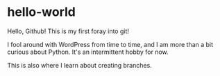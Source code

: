 # hello-world
Hello, Github! This is my first foray into git!

I fool around with WordPress from time to time, and I am more than a bit curious about Python. It's an intermittent hobby for now. 

This is also where I learn about creating branches.
